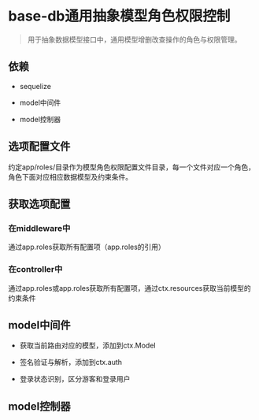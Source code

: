 # base-db通用抽象模型角色权限控制

> 用于抽象数据模型接口中，通用模型增删改查操作的角色与权限管理。

## 依赖

* sequelize

* model中间件

* model控制器

## 选项配置文件

约定app/roles/目录作为模型角色权限配置文件目录，每一个文件对应一个角色，角色下面对应相应数据模型及约束条件。

## 获取选项配置

### 在middleware中

通过app.roles获取所有配置项（app.roles的引用）

### 在controller中

通过app.roles或app.roles获取所有配置项，通过ctx.resources获取当前模型的约束条件

## model中间件

* 获取当前路由对应的模型，添加到ctx.Model

* 签名验证与解析，添加到ctx.auth

* 登录状态识别，区分游客和登录用户

## model控制器


